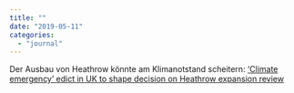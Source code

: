 ```yaml
---
title: ""
date: "2019-05-11"
categories: 
  - "journal"
---
```


Der Ausbau von Heathrow könnte am Klimanotstand scheitern: [‘Climate emergency’ edict in UK to shape decision on Heathrow expansion review](https://www.theguardian.com/environment/2019/may/11/climate-emergency-edict-in-uk-to-shape-decision-on-heathrow-expansion-review)
